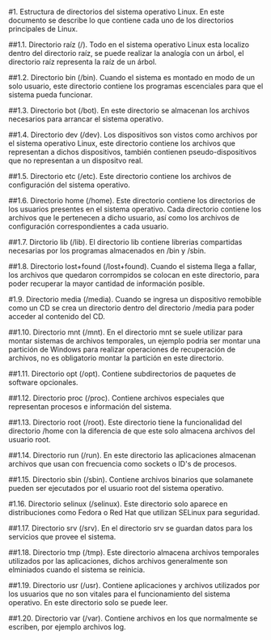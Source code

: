 #1. Estructura de directorios del sistema operativo Linux.
En este documento se describe lo que contiene cada uno de los directorios principales de Linux.

##1.1. Directorio raíz (/).
Todo en el sistema operativo Linux esta localizo dentro del directorio raíz, se puede realizar la analogía
con un árbol, el directorio raíz representa la raíz de un árbol.

##1.2. Directorio bin (/bin).
Cuando el sistema es montado en modo de un solo usuario, este directorio contiene los programas escenciales
para que el sistema pueda funcionar.

##1.3. Directorio bot (/bot).
En este directorio se almacenan los archivos necesarios para arrancar el sistema operativo.

##1.4. Directorio dev (/dev).
Los dispositivos son vistos como archivos por el sistema operativo Linux, este directorio contiene los archivos
que representan a dichos dispositivos, también contienen pseudo-dispositivos que no representan a un dispositvo
real.

##1.5. Directorio etc (/etc).
Este directorio contiene los archivos de configuración del sistema operativo.

##1.6. Directorio home (/home).
Este directorio contiene los directorios de los usuarios presentes en el sistema operativo.
Cada directorio contiene los archivos que le pertenecen a dicho usuario, así como los archivos 
de configuración correspondientes a cada usuario.

##1.7. Dirctorio lib (/lib).
El directorio lib contiene librerias compartidas necesarias por los programas almacenados en /bin y /sbin.

##1.8. Directorio lost+found (/lost+found).
Cuando el sistema llega a fallar, los archivos que quedaron corrompidos se colocan en este directorio, para poder
recuperar la mayor cantidad de información posible.

#1.9. Directorio media (/media).
Cuando se ingresa un dispositivo remobible como un CD se crea un directorio dentro del directorio /media para
poder acceder al contenido del CD.

##1.10. Directorio mnt (/mnt).
En el directorio mnt se suele utilizar para montar sistemas de archivos temporales, un ejemplo podria ser montar
una partición de Windows para realizar operaciones de recuperación de archivos, no es obligatorio montar la partición
en este directorio.

##1.11. Directorio opt (/opt).
Contiene subdirectorios de paquetes de software opcionales.

##1.12. Directorio proc (/proc).
Contiene archivos especiales que representan procesos e información del sistema.

##1.13. Directorio root (/root).
Este directorio tiene la funcionalidad del directorio /home con la diferencia de que este solo almacena archivos
del usuario root.   
 
##1.14. Directorio run (/run).
En este directorio las aplicaciones almacenan archivos que usan con frecuencia como sockets o ID's de procesos.

##1.15. Directorio sbin (/sbin).
Contiene archivos binarios que solamanete pueden ser ejecutados por el usuario root del sistema operativo.

#1.16. Directorio selinux (/selinux).
Este directorio solo aparece en distribuciones como Fedora o Red Hat que utilizan SELinux para seguridad.

##1.17. Directorio srv (/srv).
En el directorio srv se guardan datos para los servicios que provee el sistema.

##1.18. Directorio tmp (/tmp).
Este directorio almacena archivos temporales utilizados por las aplicaciones, dichos archivos generalmente son 
elminiados cuando el sistema se reinicia.

##1.19. Directorio usr (/usr).
Contiene aplicaciones y archivos utilizados por los usuarios que no son vitales para el funcionamiento del sistema
operativo. En este directorio solo se puede leer.

##1.20. Directorio var (/var).
Contiene archivos en los que normalmente se escriben, por ejemplo archivos log.
